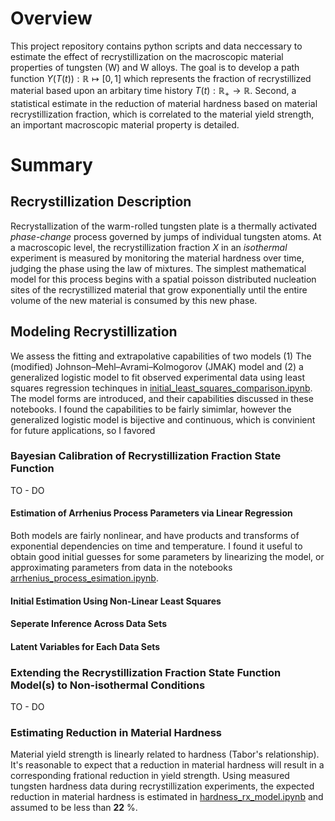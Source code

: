 # Overview

This project repository contains python scripts and data neccessary to estimate the effect of recrystillization on the macroscopic material properties of tungsten (W) and W alloys. 
The goal is to develop a path function $Y(T(t)): \mathbb{R} \mapsto [0,1]$ which represents the fraction of recrystillized material based upon an arbitary time history $T(t): \mathbb{R}_+ \to \mathbb{R}$. 
Second, a statistical estimate in the reduction of material hardness based on material recrystillization fraction, which is correlated to the material yield strength, an important macroscopic material property is detailed. 

# Summary

## Recrystillization Description 
Recrystallization of the warm-rolled tungsten plate is a thermally activated _phase-change_ process governed by jumps of individual tungsten atoms. At a macroscopic level, the recrystillization fraction $X$ in an _isothermal_ experiment is measured by monitoring the material hardness over time, judging the phase using the law of mixtures. The simplest mathematical model for this process begins with a spatial poisson distributed nucleation sites of the recrystillized material that grow exponentially until the entire volume of the new material is consumed by this new phase.

## Modeling Recrystillization

We assess the fitting and extrapolative capabilities of two models (1) The (modified) Johnson–Mehl–Avrami–Kolmogorov (JMAK) model and (2) a generalized logistic model to fit observed experimental data using least squares regression techinques in [initial_least_squares_comparison.ipynb](initial_least_squares_comparison.ipynb). The model forms are introduced, and their capabilities discussed in these notebooks. I found the capabilities to be fairly simimlar, however the generalized logistic model is bijective and continuous, which is convinient for future applications, so I favored

### Bayesian Calibration of Recrystillization Fraction State Function
TO - DO

#### Estimation of Arrhenius Process Parameters via Linear Regression
Both models are fairly nonlinear, and have products and transforms of exponential dependencies on time and temperature. I found it useful to obtain good initial guesses for some parameters by linearizing the model, or approximating parameters from data in the notebooks [arrhenius_process_esimation.ipynb](arrhenius_process_estimation.ipynb).

#### Initial Estimation Using Non-Linear Least Squares

#### Seperate Inference Across Data Sets

#### Latent Variables for Each Data Sets 

### Extending the Recrystillization Fraction State Function Model(s) to Non-isothermal Conditions
TO - DO


### Estimating Reduction in Material Hardness
Material yield strength is linearly related to hardness (Tabor's relationship). It's reasonable to expect that a reduction in material hardness will result in a corresponding frational reduction in yield strength. 
Using measured tungsten hardness data during recrystillization experiments, the expected reduction in material hardness is estimated in [hardness_rx_model.ipynb](hardness_rx_model.ipynb) and assumed to be less than $\mathbf{22}$ \%.